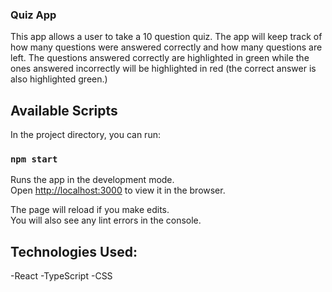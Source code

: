 ### Quiz App

This app allows a user to take a 10 question quiz. The app will keep track of how many questions
were answered correctly and how many questions are left. The questions answered correctly are 
highlighted in green while the ones answered incorrectly will be highlighted in red (the correct
answer is also highlighted green.)

## Available Scripts

In the project directory, you can run:

### `npm start`

Runs the app in the development mode.<br />
Open [http://localhost:3000](http://localhost:3000) to view it in the browser.

The page will reload if you make edits.<br />
You will also see any lint errors in the console.


## Technologies Used:

-React
-TypeScript
-CSS